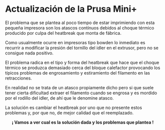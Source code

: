 # Actualización de la Prusa Mini+
El problema que se plantea al poco tiempo de estar imprimiendo con esta pequeña impresora son los atascos contínuos debidos al choque térmico producido por culpa del heatbreak que monta de fábrica.

Como usualmente ocurre en impresoras tipo bowden lo inmediato es recurrir a modificar la presión del tornillo del idler en el extrusor, pero no se consigue nada positivo.

El problema radica en el tipo y forma del heatbreak que hace que el choque térmico se produzca demasiado cerca del bloque calefactor provocando los típicos problemas de engrosamiento y estiramiento del filamento en las retracciones.

En realidad no se trata de un atasco propiamente dicho pero si que suele tener cierta dificultad extraer el filamento cuando se engrosa y es mordido por el rodillo del idler, de ahí que le denomine atasco.

La solución es cambiar el heatbreak por uno que no presente estos problemas y, por que no, de mejor calidad que el reemplazado.

<center>

**¡ Vamos a ver cual es la solución dada y los problemas que plantea !**

</center>
